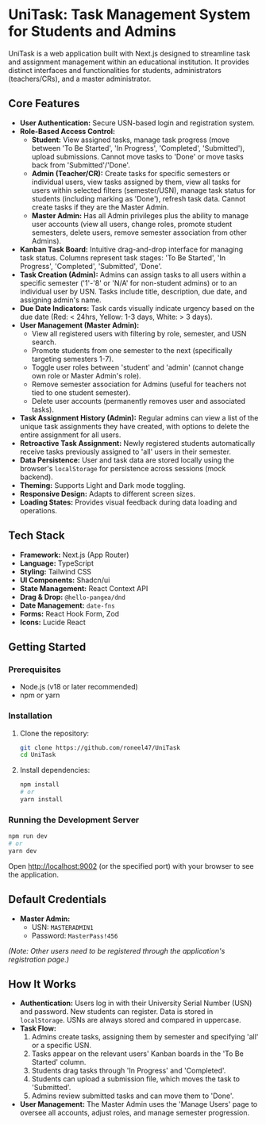 # UniTask: Task Management System for Students and Admins

UniTask is a web application built with Next.js designed to streamline task and assignment management within an educational institution. It provides distinct interfaces and functionalities for students, administrators (teachers/CRs), and a master administrator.

## Core Features

*   **User Authentication:** Secure USN-based login and registration system.
*   **Role-Based Access Control:**
    *   **Student:** View assigned tasks, manage task progress (move between 'To Be Started', 'In Progress', 'Completed', 'Submitted'), upload submissions. Cannot move tasks to 'Done' or move tasks back from 'Submitted'/'Done'.
    *   **Admin (Teacher/CR):** Create tasks for specific semesters or individual users, view tasks assigned by them, view all tasks for users within selected filters (semester/USN), manage task status for students (including marking as 'Done'), refresh task data. Cannot create tasks if they are the Master Admin.
    *   **Master Admin:** Has all Admin privileges plus the ability to manage user accounts (view all users, change roles, promote student semesters, delete users, remove semester association from other Admins).
*   **Kanban Task Board:** Intuitive drag-and-drop interface for managing task status. Columns represent task stages: 'To Be Started', 'In Progress', 'Completed', 'Submitted', 'Done'.
*   **Task Creation (Admin):** Admins can assign tasks to all users within a specific semester ('1'-'8' or 'N/A' for non-student admins) or to an individual user by USN. Tasks include title, description, due date, and assigning admin's name.
*   **Due Date Indicators:** Task cards visually indicate urgency based on the due date (Red: < 24hrs, Yellow: 1-3 days, White: > 3 days).
*   **User Management (Master Admin):**
    *   View all registered users with filtering by role, semester, and USN search.
    *   Promote students from one semester to the next (specifically targeting semesters 1-7).
    *   Toggle user roles between 'student' and 'admin' (cannot change own role or Master Admin's role).
    *   Remove semester association for Admins (useful for teachers not tied to one student semester).
    *   Delete user accounts (permanently removes user and associated tasks).
*   **Task Assignment History (Admin):** Regular admins can view a list of the unique task assignments they have created, with options to delete the entire assignment for all users.
*   **Retroactive Task Assignment:** Newly registered students automatically receive tasks previously assigned to 'all' users in their semester.
*   **Data Persistence:** User and task data are stored locally using the browser's `localStorage` for persistence across sessions (mock backend).
*   **Theming:** Supports Light and Dark mode toggling.
*   **Responsive Design:** Adapts to different screen sizes.
*   **Loading States:** Provides visual feedback during data loading and operations.

## Tech Stack

*   **Framework:** Next.js (App Router)
*   **Language:** TypeScript
*   **Styling:** Tailwind CSS
*   **UI Components:** Shadcn/ui
*   **State Management:** React Context API
*   **Drag & Drop:** `@hello-pangea/dnd`
*   **Date Management:** `date-fns`
*   **Forms:** React Hook Form, Zod
*   **Icons:** Lucide React

## Getting Started

### Prerequisites

*   Node.js (v18 or later recommended)
*   npm or yarn

### Installation

1.  Clone the repository:
    ```bash
    git clone https://github.com/roneel47/UniTask
    cd UniTask
    ```
2.  Install dependencies:
    ```bash
    npm install
    # or
    yarn install
    ```

### Running the Development Server

```bash
npm run dev
# or
yarn dev
```

Open [http://localhost:9002](http://localhost:9002) (or the specified port) with your browser to see the application.

## Default Credentials

*   **Master Admin:**
    *   USN: `MASTERADMIN1`
    *   Password: `MasterPass!456`

_(Note: Other users need to be registered through the application's registration page.)_

## How It Works

*   **Authentication:** Users log in with their University Serial Number (USN) and password. New students can register. Data is stored in `localStorage`. USNs are always stored and compared in uppercase.
*   **Task Flow:**
    1.  Admins create tasks, assigning them by semester and specifying 'all' or a specific USN.
    2.  Tasks appear on the relevant users' Kanban boards in the 'To Be Started' column.
    3.  Students drag tasks through 'In Progress' and 'Completed'.
    4.  Students can upload a submission file, which moves the task to 'Submitted'.
    5.  Admins review submitted tasks and can move them to 'Done'.
*   **User Management:** The Master Admin uses the 'Manage Users' page to oversee all accounts, adjust roles, and manage semester progression.
